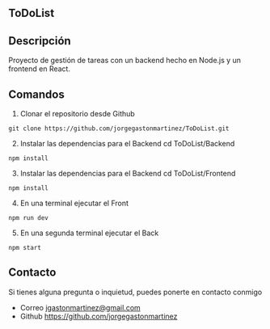 ## ToDoList

## Descripción
Proyecto de gestión de tareas con un backend hecho en Node.js y un frontend en React.
   
## Comandos

1. Clonar el repositorio desde Github
```
git clone https://github.com/jorgegastonmartinez/ToDoList.git
```
2. Instalar las dependencias para el Backend
cd ToDoList/Backend
```
npm install
```

3. Instalar las dependencias para el Backend
cd ToDoList/Frontend
```
npm install
```

4. En una terminal ejecutar el Front
```
npm run dev
```
  
5. En una segunda terminal ejecutar el Back
```
npm start
```


## Contacto

Si tienes alguna pregunta o inquietud, puedes ponerte en contacto conmigo
- Correo jgastonmartinez@gmail.com
- Github https://github.com/jorgegastonmartinez
